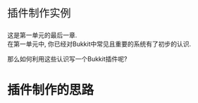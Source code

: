 <p style="font-size:24px;">插件制作实例</p>

这是第一单元的最后一章.  
在第一单元中, 你已经对Bukkit中常见且重要的系统有了初步的认识.

那么如何利用这些认识写一个Bukkit插件呢?

# 插件制作的思路


